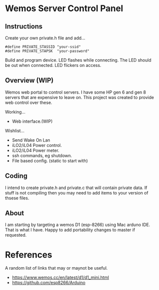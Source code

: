 # Wemos Server Control Panel

## Instructions

Create your own private.h file and add...
```
#define PRIVATE_STASSID "your-ssid"
#define PRIVATE_STAPSK  "your-password"
```

Build and program device. LED flashes while connecting. The LED should be out when connected. LED flickers on access.

## Overview (WIP)

Wemos web portal to control servers. I have some HP gen 6 and gen 8 servers that are expensive to leave on. This project was created to provide web control over these.

Working...

 * Web interface.(WIP)

Wishlist...

 * Send Wake On Lan
 * iLO2/iL04 Power control.
 * iLO2/iL04 Power meter.
 * ssh commands, eg shutdown. 
 * File based config. (static to start with)

## Coding

I intend to create private.h and private.c that will contain private data. If stuff is not compiling then you may need to add items to your version of thsese files.

## About

I am starting by targeting a wemos D1 (esp-8266) using Mac arduno IDE. That is what I have. Happy to add portability changes to master if requested.

# References

A random list of links that may or maynot be useful.

 * https://www.wemos.cc/en/latest/d1/d1_mini.html
 * https://github.com/esp8266/Arduino

